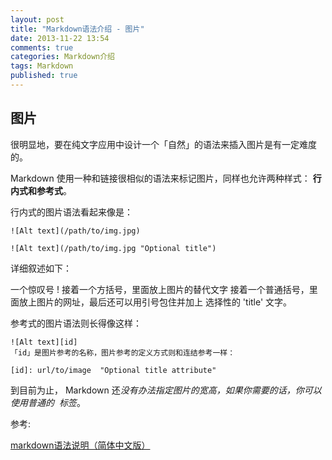 ```yaml
---
layout: post
title: "Markdown语法介绍 - 图片"
date: 2013-11-22 13:54
comments: true
categories: Markdown介绍
tags: Markdown
published: true
---
```


## 图片

很明显地，要在纯文字应用中设计一个「自然」的语法来插入图片是有一定难度的。

Markdown 使用一种和链接很相似的语法来标记图片，同样也允许两种样式： **行内式和参考式**。

行内式的图片语法看起来像是：

    ![Alt text](/path/to/img.jpg)

    ![Alt text](/path/to/img.jpg "Optional title")

详细叙述如下：

一个惊叹号 !
接着一个方括号，里面放上图片的替代文字
接着一个普通括号，里面放上图片的网址，最后还可以用引号包住并加上 选择性的 'title' 文字。

参考式的图片语法则长得像这样：

    ![Alt text][id]
    「id」是图片参考的名称，图片参考的定义方式则和连结参考一样：

    [id]: url/to/image  "Optional title attribute"

到目前为止， Markdown 还*没有办法指定图片的宽高，如果你需要的话，你可以使用普通的 <img> 标签*。

参考: 

[markdown语法说明（简体中文版）](http://wowubuntu.com/markdown/)